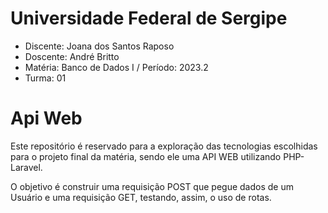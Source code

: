 # Universidade Federal de Sergipe

- Discente: Joana dos Santos Raposo
- Doscente: André Britto
- Matéria: Banco de Dados I / Período: 2023.2
- Turma: 01

# Api Web

Este repositório é reservado para a exploração das tecnologias escolhidas para o projeto final da matéria, sendo ele uma API WEB utilizando PHP-Laravel.

O objetivo é construir uma requisição POST que pegue dados de um Usuário e uma requisição GET, testando, assim, o uso de rotas.
